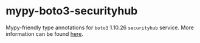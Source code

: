 # mypy-boto3-securityhub

Mypy-friendly type annotations for `boto3` 1.10.26 `securityhub` service.
More information can be found [here](https://github.com/vemel/mypy_boto3).